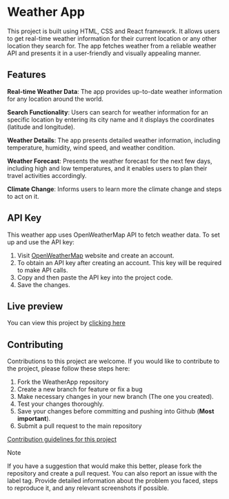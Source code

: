 # Weather App

This project is built using HTML, CSS and React framework. It allows users to get real-time weather information for their current location or any other location they search for. The app fetches weather from a reliable weather API and presents it in a user-friendly and visually appealing manner.

## Features

**Real-time Weather Data**: The app provides up-to-date weather information for any location around the world.

**Search Functionality**: Users can search for weather information for an specific location by entering its city name and it displays the coordinates (latitude and longitude).

**Weather Details**: The app presents detailed weather information, including temperature, humidity, wind speed, and weather condition.

**Weather Forecast**: Presents the weather forecast for the next few days, including high and low temperatures, and it enables users to plan their travel activities accordingly.

**Climate Change**: Informs users to learn more the climate change and steps to act on it.

## API Key

This weather app uses OpenWeatherMap API to fetch weather data. To set up and use the API key:

1. Visit [OpenWeatherMap](https://openweathermap.org/) website and create an account.
2. To obtain an API key after creating an account. This key will be required to make API calls.
3. Copy and then paste the API key into the project code.
4. Save the changes.

## Live preview

You can view this project by [clicking here](https://weather-app-two-peach.vercel.app/)

## Contributing

Contributions to this project are welcome. If you would like to contribute to the project, please follow these steps here:

1. Fork the WeatherApp repository
2. Create a new branch for feature or fix a bug
3. Make necessary changes in your new branch (The one you created).
4. Test your changes thoroughly.
5. Save your changes before committing and pushing into Github (**Most important**).
6. Submit a pull request to the main repository

[Contribution guidelines for this project](CONTRIBUTING.md)

> [!NOTE]
> If you have a suggestion that would make this better, please fork the repository and create a pull request. You can also report an issue with the label tag. Provide detailed information about the problem you faced, steps to reproduce it, and any relevant screenshots if possible.
